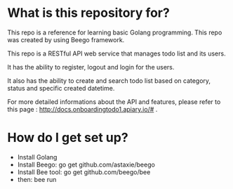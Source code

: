 

# What is this repository for?

This repo is a reference for learning basic Golang programming. This repo was created by using Beego framework.

This repo is a RESTful API web service that manages todo list and its users. 

It has the ability to register, logout and login for the users.

It also has the ability to create and search todo list based on category, status and specific created datetime.

For more detailed informations about the API and features, please refer to this page : http://docs.onboardingtodo1.apiary.io/# .



# How do I get set up?

- Install Golang
- Install Beego: go get github.com/astaxie/beego 
- Install Bee tool: go get github.com/beego/bee
- then: bee run